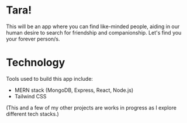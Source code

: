# Tara!
This will be an app where you can find like-minded people, aiding in our human desire to search for friendship and companionship. Let's find you your forever person/s.

# Technology
Tools used to build this app include:
- MERN stack (MongoDB, Express, React, Node.js)
- Tailwind CSS
<!-- - Vercel; eventually, GCP or AWS -->

(This and a few of my other projects are works in progress as I explore different tech stacks.)